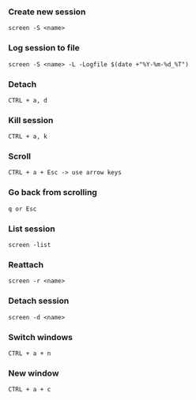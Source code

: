 ### Create new session
```
screen -S <name>
```

### Log session to file
```
screen -S <name> -L -Logfile $(date +"%Y-%m-%d_%T")
```

### Detach
```
CTRL + a, d
```

### Kill session
```
CTRL + a, k
```

### Scroll
```
CTRL + a + Esc -> use arrow keys
```

### Go back from scrolling
```
q or Esc
```

### List session
```
screen -list
```

### Reattach
```
screen -r <name>
```

### Detach session
```
screen -d <name>
```

### Switch windows
```
CTRL + a + n
```

### New window
```
CTRL + a + c 
```


